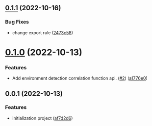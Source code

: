 ## [0.1.1](https://github.com/luckrya/utility/compare/v0.1.0...v0.1.1) (2022-10-16)


### Bug Fixes

* change export rule ([2473c58](https://github.com/luckrya/utility/commit/2473c580325a36677d35b65fa692e6c01b290660))



# [0.1.0](https://github.com/luckrya/utility/compare/v0.0.1...v0.1.0) (2022-10-13)


### Features

* Add environment detection correlation function api. ([#2](https://github.com/luckrya/utility/issues/2)) ([a1776e0](https://github.com/luckrya/utility/commit/a1776e01a76c212270b8d8e3e7c03ef7534dae27))



## 0.0.1 (2022-10-13)


### Features

* initialization project ([af7d2d6](https://github.com/luckrya/utility/commit/af7d2d63d880c0c12646ae1fb64a26e4f5ebee56))



